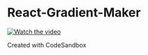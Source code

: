 # React-Gradient-Maker

[![Watch the video](https://i.imgur.com/vKb2F1B.png)](https://youtu.be/vt5fpE0bzSY)

Created with CodeSandbox
